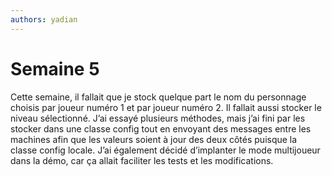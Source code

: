 ```yaml
---
authors: yadian
---
```


# Semaine 5

Cette semaine, il fallait que je stock quelque part le nom du personnage choisis par joueur numéro 1 et par joueur numéro 2. Il fallait aussi stocker le niveau sélectionné. J’ai essayé plusieurs méthodes, mais j’ai fini par les stocker dans une classe config tout en envoyant des messages entre les machines afin que les valeurs soient à jour des deux côtés puisque la classe config locale. J’ai également décidé d’implanter le mode multijoueur dans la démo, car ça allait faciliter les tests et les modifications. 
